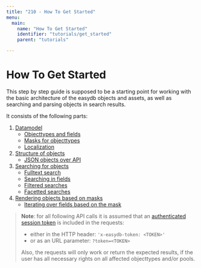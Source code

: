 ```yaml
---
title: "210 - How To Get Started"
menu:
  main:
    name: "How To Get Started"
    identifier: "tutorials/get_started"
    parent: "tutorials"

---
```


# How To Get Started

This step by step guide is supposed to be a starting point for working with the basic architecture of the easydb objects and assets, as well as searching and parsing objects in search results.

It consists of the following parts:

1. [Datamodel](get_started_1_datamodel/)
    * [Objecttypes and fields](get_started_1_datamodel/#objecttypes-and-fields-in-the-schema)
    * [Masks for objecttypes](get_started_1_datamodel/#masks-for-objecttypes)
    * [Localization](get_started_1_datamodel/#localization)
2. [Structure of objects](get_started_2_structure/)
    * [JSON objects over API](get_started_2_structure/#json-objects-over-different-api-endpoints)
3. [Searching for objects](get_started_3_search/)
    * [Fulltext search](get_started_3_search/#fulltext-search)
    * [Searching in fields](get_started_3_search/#searching-in-fields)
    * [Filtered searches](get_started_3_search/#filtered-searches)
    * [Facetted searches](get_started_3_search/#facetted-searches-aggregations)
4. [Rendering objects based on masks](get_started_4_rendering/)
    * [Iterating over fields based on the mask](get_started_4_rendering/#iterating-over-fields-based-on-the-mask)

> **Note**: for all following API calls it is assumed that an [authenticated session token](/en/technical/api/session/) is included in the requests:
>
> * either in the HTTP header: `'x-easydb-token: <TOKEN>'`
> * or as an URL parameter: `?token=<TOKEN>`
>
> Also, the requests will only work or return the expected results, if the user has all necessary rights on all affected objecttypes and/or pools.
